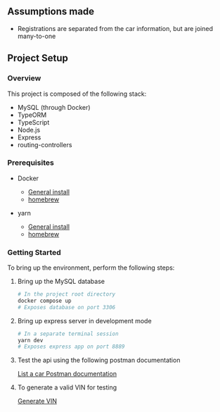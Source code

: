 ## Assumptions made

- Registrations are separated from the car information, but are joined many-to-one

## Project Setup

### Overview

This project is composed of the following stack:

- MySQL (through Docker)
- TypeORM
- TypeScript
- Node.js
- Express
- routing-controllers

### Prerequisites

- Docker
  - [General install](https://docs.docker.com/get-docker/)
  - [homebrew](https://formulae.brew.sh/cask/docker)

- yarn
  - [General install](https://classic.yarnpkg.com/lang/en/docs/install/#mac-stable)
  - [homebrew](https://formulae.brew.sh/formula/yarn)

### Getting Started

To bring up the environment, perform the following steps:

1. Bring up the MySQL database

    ```bash
    # In the project root directory
    docker compose up
    # Exposes database on port 3306
    ```

2. Bring up express server in development mode

    ```bash
    # In a separate terminal session
    yarn dev
    # Exposes express app on port 8889
    ```
3. Test the api using the following postman documentation

    [List a car Postman documentation](https://documenter.getpostman.com/view/3813285/UzBiR9ST)
3. To generate a valid VIN for testing

    [Generate VIN](https://vingenerator.org/)
